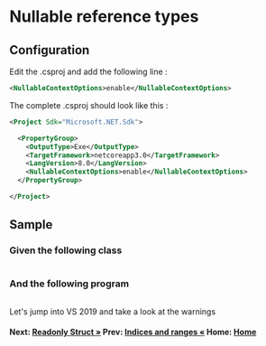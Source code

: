 # Nullable reference types

## Configuration

Edit the .csproj and add the following line : 
```xml
<NullableContextOptions>enable</NullableContextOptions>
```

The complete .csproj should look like this : 

```xml
<Project Sdk="Microsoft.NET.Sdk">

  <PropertyGroup>
    <OutputType>Exe</OutputType>
    <TargetFramework>netcoreapp3.0</TargetFramework>
    <LangVersion>8.0</LangVersion>
    <NullableContextOptions>enable</NullableContextOptions>
  </PropertyGroup>

</Project>
```

## Sample

### Given the following class
```cs --project ./Snippets/Snippets.csproj --source-file ./Snippets/nullable.cs --region car-class
```

### And the following program

```cs --project ./Snippets/Snippets.csproj --source-file ./Snippets/nullable.cs --region nullable
```

Let's jump into VS 2019 and take a look at the warnings

#### Next: [Readonly Struct  &raquo;](./readonly-struct.md)   Prev: [Indices and ranges  &laquo;](./index-ranges.md)   Home: [Home](readme.md)
